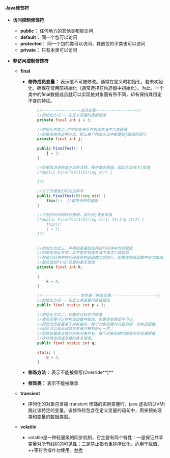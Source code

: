 #### Java修饰符

- **访问控制修饰符**

  - **public：** 任何地方的其他类都能访问
  - **default：** 同一个包可以访问
  - **protected：** 同一个包的类可以访问，其他包的子类也可以访问
  - **private：** 只有本类可以访问

- **非访问控制修饰符**

  - **final**

    - **修饰成员变量：** 表示值不可被修改。通常在定义时初始化，若未初始化，确保在使用前初始化（通常选择在构造器中初始化）。为此，一个类中的final数据成员就可以实现依对象而有所不同，却有保持其恒定不变的特征。

      ```Java
          //-----------------成员变量------------------//  
          //初始化方式一，在定义变量时直接赋值  
          private final int i = 3;  
        
          //初始化方式二,声明完变量后在构造方法中为其赋值  
          //如果采用用这种方式，那么每个构造方法中都要有j赋值的语句  
          private final int j;  
        
          public FinalTest() {  
              j = 3;  
          }  
        
          //如果取消该构造方法的注释，程序就会报错，因此它没有为j赋值  
          /*public FinalTest1(String str) { 
       
          }*/  
        
          //为了方便我们可以这样写  
          public FinalTest(String str) {  
              this();  //调用无参构造器
          }  
        
          //下面的代码同样会报错，因为对j重复赋值  
          /*public FinalTest1(String str1, String str2) { 
              this(); 
              j = 3; 
          }*/  
        
        
          //初始化方式三，声明完变量后在构造代码块中为其赋值  
          //如果采用此方式，就不能在构造方法中再次为其赋值  
          //构造代码块中的代码会在构造函数之前执行，如果在构造函数中再次赋值，  
          //就会造成final变量的重复赋值  
          private final int k;  
        
          {  
              k = 4;  
          }  
        
          //-----------------类变量（静态变量）------------------//  
          //初始化方式一，在定义类变量时直接赋值  
          public final static int p = 3;  
        
          //初始化方式二，在静态代码块中赋值  
          //成员变量可以在构造函数中赋值，但是类变量却不可以。  
          //因此成员变量属于对象独有，每个对象创建时只会调用一次构造函数，  
          //因此可以保证该成员变量只被初始化一次；  
          //而类变量是该类的所有对象共有，每个对象创建时都会对该变量赋值  
          //这样就会造成变量的重复赋值。  
          public final static int q;  
        
          static {  
              q = 3;  
          }
      ```

    - **修饰方法：**  表示不能被重写(Override**)**

    - **修饰类：**  表示不能被继承

  - **transient**

    - 序列化的对象包含被 transient 修饰的实例变量时，java 虚拟机(JVM)跳过该特定的变量。该修饰符包含在定义变量的语句中，用来预处理类和变量的数据类型。

  - **volatile**

    - volatile是一种轻量级的同步机制，它主要有两个特性：一是保证共享变量对所有线程的可见性；二是禁止指令重排序优化。适用于赋值，++等符合操作勿使用。[参考](https://www.cnblogs.com/chengxiao/p/6528109.html)

